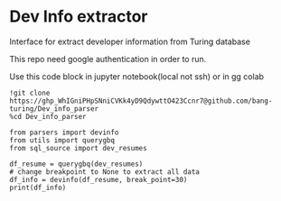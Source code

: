 # Dev Info extractor
Interface for extract developer information from Turing database

This repo need google authentication in order to run. 

Use this code block in jupyter notebook(local not ssh) or in gg colab

```
!git clone https://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@github.com/bang-turing/Dev_info_parser
%cd Dev_info_parser

from parsers import devinfo
from utils import querygbq
from sql_source import dev_resumes

df_resume = querygbq(dev_resumes)
# change breakpoint to None to extract all data 
df_info = devinfo(df_resume, break_point=30)
print(df_info)
```
